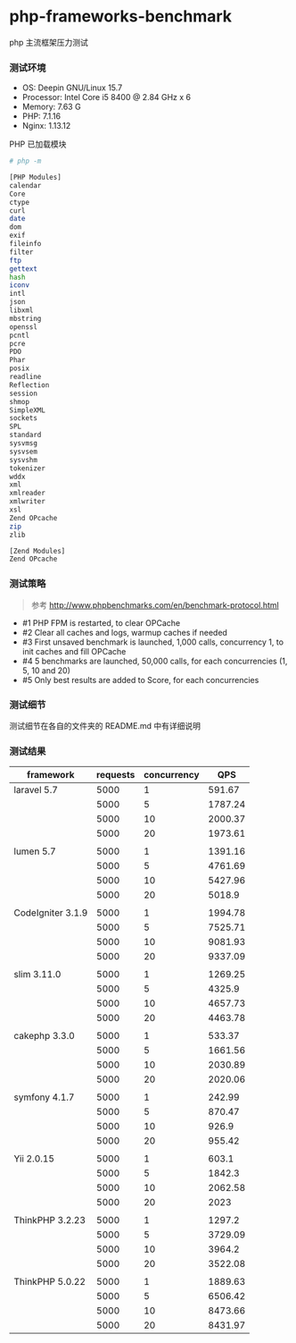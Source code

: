 # php-frameworks-benchmark

php 主流框架压力测试

### 测试环境

- OS: Deepin GNU/Linux 15.7
- Processor: Intel Core i5 8400 @ 2.84 GHz x 6 
- Memory: 7.63 G
- PHP: 7.1.16
- Nginx: 1.13.12

PHP 已加载模块

```bash
# php -m

[PHP Modules]
calendar
Core
ctype
curl
date
dom
exif
fileinfo
filter
ftp
gettext
hash
iconv
intl
json
libxml
mbstring
openssl
pcntl
pcre
PDO
Phar
posix
readline
Reflection
session
shmop
SimpleXML
sockets
SPL
standard
sysvmsg
sysvsem
sysvshm
tokenizer
wddx
xml
xmlreader
xmlwriter
xsl
Zend OPcache
zip
zlib

[Zend Modules]
Zend OPcache
```

### 测试策略

> 参考 http://www.phpbenchmarks.com/en/benchmark-protocol.html

- #1 PHP FPM is restarted, to clear OPCache 
- #2 Clear all caches and logs, warmup caches if needed 
- #3 First unsaved benchmark is launched, 1,000 calls, concurrency 1, to init caches and fill OPCache 
- #4 5 benchmarks are launched, 50,000 calls, for each concurrencies (1, 5, 10 and 20) 
- #5 Only best results are added to Score, for each concurrencies

### 测试细节

测试细节在各自的文件夹的 README.md 中有详细说明

### 测试结果

| framework         | requests | concurrency | QPS     |
| ----------------- | -------- | ----------- | ------- |
| laravel 5.7       | 5000     | 1           | 591.67  |
|                   | 5000     | 5           | 1787.24 |
|                   | 5000     | 10          | 2000.37 |
|                   | 5000     | 20          | 1973.61 |
|                   |          |             |         |
| lumen 5.7         | 5000     | 1           | 1391.16 |
|                   | 5000     | 5           | 4761.69 |
|                   | 5000     | 10          | 5427.96 |
|                   | 5000     | 20          | 5018.9  |
|                   |          |             |         |
| CodeIgniter 3.1.9 | 5000     | 1           | 1994.78 |
|                   | 5000     | 5           | 7525.71 |
|                   | 5000     | 10          | 9081.93 |
|                   | 5000     | 20          | 9337.09 |
|                   |          |             |         |
| slim 3.11.0       | 5000     | 1           | 1269.25 |
|                   | 5000     | 5           | 4325.9  |
|                   | 5000     | 10          | 4657.73 |
|                   | 5000     | 20          | 4463.78 |
|                   |          |             |         |
| cakephp 3.3.0     | 5000     | 1           | 533.37  |
|                   | 5000     | 5           | 1661.56 |
|                   | 5000     | 10          | 2030.89 |
|                   | 5000     | 20          | 2020.06 |
|                   |          |             |         |
| symfony 4.1.7     | 5000     | 1           | 242.99  |
|                   | 5000     | 5           | 870.47  |
|                   | 5000     | 10          | 926.9   |
|                   | 5000     | 20          | 955.42  |
|                   |          |             |         |
| Yii 2.0.15        | 5000     | 1           | 603.1   |
|                   | 5000     | 5           | 1842.3  |
|                   | 5000     | 10          | 2062.58 |
|                   | 5000     | 20          | 2023    |
|                   |          |             |         |
| ThinkPHP 3.2.23        | 5000     | 1           | 1297.2 |
|                   | 5000     | 5           | 3729.09 |
|                   | 5000     | 10          | 3964.2 |
|                   | 5000     | 20          | 3522.08 |
|                   |          |             |         |
| ThinkPHP 5.0.22 | 5000     | 1           | 1889.63 |
|                   | 5000     | 5           | 6506.42 |
|                   | 5000     | 10          | 8473.66 |
|                   | 5000     | 20          | 8431.97 |
